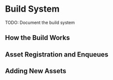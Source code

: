 # Build System

TODO: Document the build system

## How the Build Works

## Asset Registration and Enqueues

## Adding New Assets
